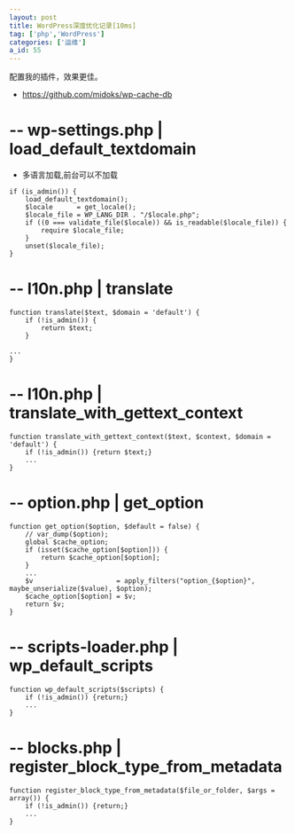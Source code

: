 ```yaml
---
layout: post
title: WordPress深度优化记录[10ms]
tag: ['php','WordPress']
categories: ['运维']
a_id: 55
---
```


配置我的插件，效果更佳。

- https://github.com/midoks/wp-cache-db

# -- wp-settings.php | load_default_textdomain

- 多语言加载,前台可以不加载
```
if (is_admin()) {
    load_default_textdomain();
    $locale      = get_locale();
    $locale_file = WP_LANG_DIR . "/$locale.php";
    if ((0 === validate_file($locale)) && is_readable($locale_file)) {
        require $locale_file;
    }
    unset($locale_file);
}
```

# -- l10n.php | translate

```
function translate($text, $domain = 'default') {
    if (!is_admin()) {
        return $text;
    }

...
}
```

# -- l10n.php | translate_with_gettext_context
```
function translate_with_gettext_context($text, $context, $domain = 'default') {
    if (!is_admin()) {return $text;}
    ...
}
```

# -- option.php | get_option
```
function get_option($option, $default = false) {
    // var_dump($option);
    global $cache_option;
    if (isset($cache_option[$option])) {
        return $cache_option[$option];
    }
    ...
    $v                     = apply_filters("option_{$option}", maybe_unserialize($value), $option);
    $cache_option[$option] = $v;
    return $v;
}
```

# -- scripts-loader.php | wp_default_scripts
```
function wp_default_scripts($scripts) {
    if (!is_admin()) {return;}
    ...
}
```

# -- blocks.php | register_block_type_from_metadata
```
function register_block_type_from_metadata($file_or_folder, $args = array()) {
    if (!is_admin()) {return;}
    ...
}
```